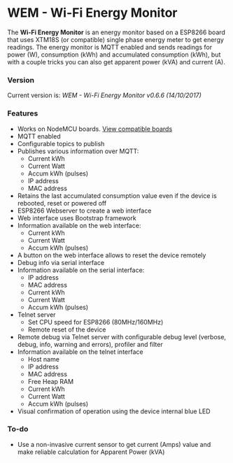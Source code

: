 # WEM - Wi-Fi Energy Monitor

The **Wi-Fi Energy Monitor** is an energy monitor based on a ESP8266 board that uses XTM18S (or compatible) single phase energy meter to get energy readings. The energy monitor is MQTT enabled and sends readings for power (W), consumption (kWh) and accumulated consumption (kWh), but with a couple tricks you can also get apparent power (kVA) and current (A).

### Version
Current version is: _WEM - Wi-Fi Energy Monitor v0.6.6 (14/10/2017)_

### Features
+ Works on NodeMCU boards. [View compatible boards](https://github.com/jorgeassuncao/ESP8266-Energy-Monitor/wiki/Parts-List)
+ MQTT enabled
+ Configurable topics to publish
+ Publishes various information over MQTT:
  + Current kWh
  + Current Watt
  + Accum kWh (pulses)
  + IP address
  + MAC address
+ Retains the last accumulated consumption value even if the device is rebooted, reset or powered off
+ ESP8266 Webserver to create a web interface
+ Web interface uses Bootstrap framework
+ Information available on the web interface:
  + Current kWh
  + Current Watt
  + Accum kWh (pulses)
+ A button on the web interface allows to reset the device remotely
+ Debug info via serial interface
+ Information available on the serial interface:
  + IP address
  + MAC address
  + Current kWh
  + Current Watt
  + Accum kWh (pulses)
+ Telnet server
  + Set CPU speed for ESP8266 (80MHz/160MHz)
  + Remote reset of the device
+ Remote debug via Telnet server with configurable debug level (verbose, debug, info, warning and errors), profiler and filter
+ Information available on the telnet interface
  + Host name
  + IP address
  + MAC address
  + Free Heap RAM
  + Current kWh
  + Current Watt
  + Accum kWh (pulses)
+ Visual confirmation of operation using the device internal blue LED


### To-do
+ Use a non-invasive current sensor to get current (Amps) value and make reliable calculation for Apparent Power (kVA)
